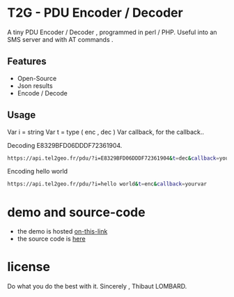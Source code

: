 # T2G - PDU Encoder / Decoder
A tiny PDU Encoder / Decoder , programmed in perl / PHP. Useful into an SMS server and with AT commands .

## Features 
* Open-Source
* Json results
* Encode / Decode

## Usage
Var i = string
Var t = type ( enc , dec )
Var callback, for the callback..

Decoding  E8329BFD06DDDF72361904. 
```sh
https://api.tel2geo.fr/pdu/?i=E8329BFD06DDDF72361904&t=dec&callback=yourvar
```

Encoding hello world
```sh
https://api.tel2geo.fr/pdu/?i=hello world&t=enc&callback=yourvar
```


# demo and source-code 
* the demo is hosted [on-this-link]
* the source code is [here]

# license
Do what you do the best with it. 
Sincerely , Thibaut LOMBARD.

[comment]: #
   [on-this-link]: <https://api.tel2geo.fr/pdu/demo.html>
   [here]: <http://git.ctrlfagency.com/ctrlfagency/t2g/tree/master/api/pdu/>
